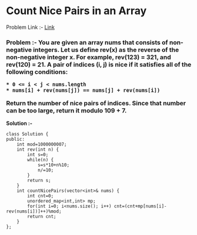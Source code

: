 # Count Nice Pairs in an Array

Problem Link :- [Link](https://leetcode.com/problems/count-nice-pairs-in-an-array/)

<h3>
Problem :- You are given an array nums that consists of non-negative integers. Let us define rev(x) as the reverse of the non-negative integer x. For example, rev(123) = 321, and rev(120) = 21. A pair of indices (i, j) is nice if it satisfies all of the following conditions:

    * 0 <= i < j < nums.length
    * nums[i] + rev(nums[j]) == nums[j] + rev(nums[i])
Return the number of nice pairs of indices. Since that number can be too large, return it modulo 109 + 7.
</h3>



**Solution :-**
```
class Solution {
public:
    int mod=1000000007;
    int rev(int n) {
        int s=0;
        while(n) {
            s=s*10+n%10;
            n/=10;
        }
        return s;
    }
    int countNicePairs(vector<int>& nums) {
        int cnt=0;
        unordered_map<int,int> mp;
        for(int i=0; i<nums.size(); i++) cnt=(cnt+mp[nums[i]-rev(nums[i])]++)%mod;
        return cnt;
    }
};
```
